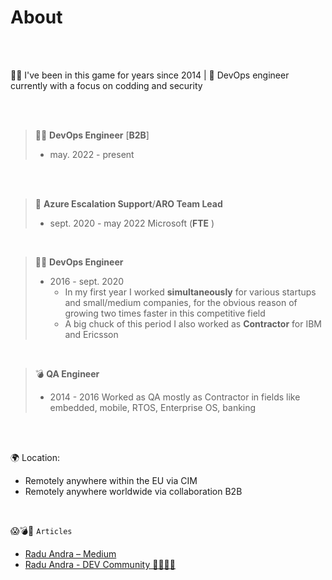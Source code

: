 # About                                 

<br />
<br />

🧙‍♂️ I've been in this game for years since 2014 | 🚀 DevOps engineer currently with a focus on codding and security

<br />
<br />





> 🧙‍♂️ **DevOps Engineer** [**B2B**]
>
> - may. 2022 - present
<br />
<br />



> 🚀 **Azure Escalation Support**/**ARO Team Lead**
>
> - sept. 2020 - may 2022  Microsoft (**FTE** )
<br />
 

> 🧙‍♂️ **DevOps Engineer** 
>
> - 2016 - sept. 2020 
>   - In my first year I worked **simultaneously** for various startups and small/medium companies, for the obvious reason of growing two times faster in this competitive field
>   - A big chuck of this period I also worked as **Contractor** for IBM and Ericsson
<br />


> 💣 **QA Engineer** 
>
> - 2014 - 2016 Worked as QA mostly as Contractor in fields like embedded, mobile, RTOS, Enterprise OS, banking
>
>   
<br />
<br />




🌍 Location:
 - Remotely anywhere within the EU via CIM
 - Remotely anywhere worldwide via collaboration B2B

<br />




😱💣🤯  `Articles`

- [Radu Andra – Medium](https://medium.com/@andragabr)
- [Radu Andra - DEV Community 👩‍💻👨‍💻](https://dev.to/dummyandra)





  

